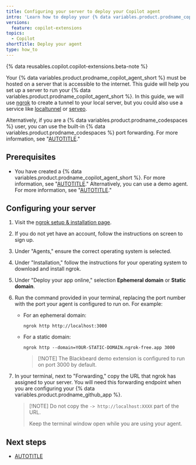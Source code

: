 ```yaml
---
title: Configuring your server to deploy your Copilot agent
intro: 'Learn how to deploy your {% data variables.product.prodname_copilot_short %} agent to a server that is accessible to the internet.'
versions:
  feature: copilot-extensions
topics:
  - Copilot
shortTitle: Deploy your agent
type: how_to
---
```


{% data reusables.copilot.copilot-extensions.beta-note %}

Your {% data variables.product.prodname_copilot_agent_short %} must be hosted on a server that is accessible to the internet. This guide will help you set up a server to run your {% data variables.product.prodname_copilot_agent_short %}. In this guide, we will use [ngrok](https://ngrok.com/) to create a tunnel to your local server, but you could also use a service like [localtunnel](https://localtunnel.github.io/www/) or [serveo](https://serveo.net/).

Alternatively, if you are a {% data variables.product.prodname_codespaces %} user, you can use the built-in {% data variables.product.prodname_codespaces %} port forwarding. For more information, see "[AUTOTITLE](/codespaces/developing-in-a-codespace/forwarding-ports-in-your-codespace)."

## Prerequisites

* You have created a {% data variables.product.prodname_copilot_agent_short %}. For more information, see "[AUTOTITLE](/copilot/building-copilot-extensions/building-a-copilot-agent-for-your-copilot-extension)." Alternatively, you can use a demo agent. For more information, see "[AUTOTITLE](/copilot/building-copilot-extensions/building-a-copilot-agent-for-your-copilot-extension/using-a-demo-agent)."

## Configuring your server

1. Visit the [ngrok setup & installation  page](https://dashboard.ngrok.com/get-started/setup/).
1. If you do not yet have an account, follow the instructions on screen to sign up.
1. Under "Agents," ensure the correct operating system is selected.
1. Under "Installation," follow the instructions for your operating system to download and install ngrok.
1. Under "Deploy your app online," selection **Ephemeral domain** or **Static domain**.
1. Run the command provided in your terminal, replacing the port number with the port your agent is configured to run on. For example:

    * For an ephemeral domain:

        ```shell copy
        ngrok http http://localhost:3000
        ```

    * For a static domain:

        ```shell copy
        ngrok http --domain=YOUR-STATIC-DOMAIN.ngrok-free.app 3000
        ```

      > [!NOTE]  The Blackbeard demo extension is configured to run on port 3000 by default.

1. In your terminal, next to "Forwarding," copy the URL that ngrok has assigned to your server. You will need this forwarding endpoint when you are configuring your {% data variables.product.prodname_github_app %}.

    > [!NOTE] Do not copy the `-> http://localhost:XXXX` part of the URL.
    >
    > Keep the terminal window open while you are using your agent.

## Next steps

* [AUTOTITLE](/copilot/building-copilot-extensions/creating-a-copilot-extension/creating-a-github-app-for-your-copilot-extension)
